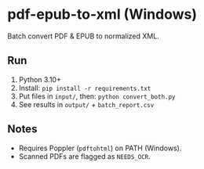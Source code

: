 # pdf-epub-to-xml (Windows)

Batch convert PDF & EPUB to normalized XML.

## Run
1. Python 3.10+
2. Install: `pip install -r requirements.txt`
3. Put files in `input/`, then: `python convert_both.py`
4. See results in `output/` + `batch_report.csv`

## Notes
- Requires Poppler (`pdftohtml`) on PATH (Windows).
- Scanned PDFs are flagged as `NEEDS_OCR`.
